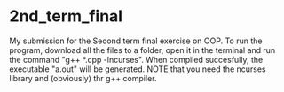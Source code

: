 # 2nd_term_final
My submission for the Second term final exercise on OOP. To run the program, download all the files to a folder, open it in the terminal and run the command "g++ *.cpp -lncurses". When compiled succesfully, the executable "a.out" will be generated. NOTE that you need the ncurses library and (obviously) thr g++ compiler.
